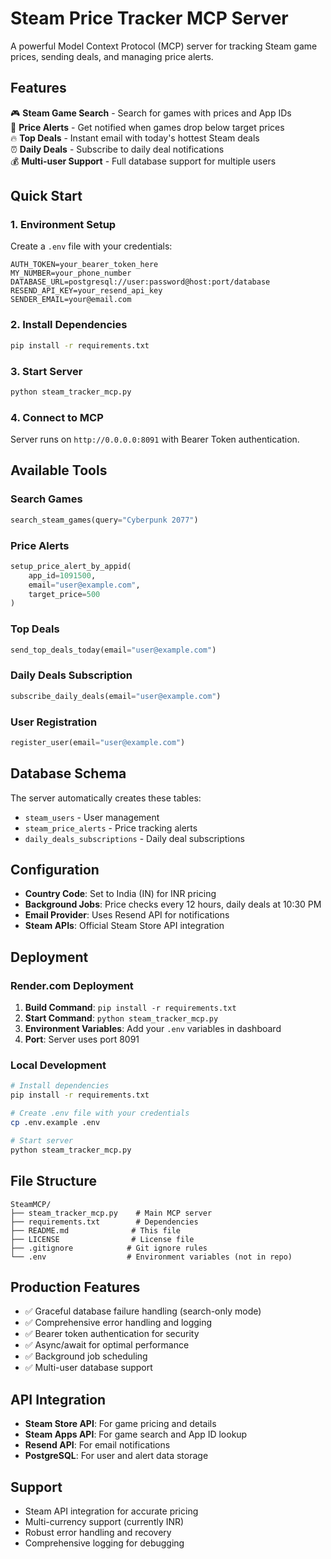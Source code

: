 # Steam Price Tracker MCP Server

A powerful Model Context Protocol (MCP) server for tracking Steam game prices, sending deals, and managing price alerts.

## Features

🎮 **Steam Game Search** - Search for games with prices and App IDs  
📧 **Price Alerts** - Get notified when games drop below target prices  
🔥 **Top Deals** - Instant email with today's hottest Steam deals  
⏰ **Daily Deals** - Subscribe to daily deal notifications  
💰 **Multi-user Support** - Full database support for multiple users  

## Quick Start

### 1. Environment Setup

Create a `.env` file with your credentials:

```env
AUTH_TOKEN=your_bearer_token_here
MY_NUMBER=your_phone_number
DATABASE_URL=postgresql://user:password@host:port/database
RESEND_API_KEY=your_resend_api_key
SENDER_EMAIL=your@email.com
```

### 2. Install Dependencies

```bash
pip install -r requirements.txt
```

### 3. Start Server

```bash
python steam_tracker_mcp.py
```

### 4. Connect to MCP

Server runs on `http://0.0.0.0:8091` with Bearer Token authentication.

## Available Tools

### Search Games
```python
search_steam_games(query="Cyberpunk 2077")
```

### Price Alerts  
```python
setup_price_alert_by_appid(
    app_id=1091500,
    email="user@example.com", 
    target_price=500
)
```

### Top Deals
```python
send_top_deals_today(email="user@example.com")
```

### Daily Deals Subscription
```python
subscribe_daily_deals(email="user@example.com")
```

### User Registration
```python
register_user(email="user@example.com")
```

## Database Schema

The server automatically creates these tables:

- `steam_users` - User management
- `steam_price_alerts` - Price tracking alerts  
- `daily_deals_subscriptions` - Daily deal subscriptions

## Configuration

- **Country Code**: Set to India (IN) for INR pricing
- **Background Jobs**: Price checks every 12 hours, daily deals at 10:30 PM
- **Email Provider**: Uses Resend API for notifications
- **Steam APIs**: Official Steam Store API integration

## Deployment

### Render.com Deployment

1. **Build Command**: `pip install -r requirements.txt`
2. **Start Command**: `python steam_tracker_mcp.py`
3. **Environment Variables**: Add your `.env` variables in dashboard
4. **Port**: Server uses port 8091

### Local Development

```bash
# Install dependencies
pip install -r requirements.txt

# Create .env file with your credentials
cp .env.example .env

# Start server
python steam_tracker_mcp.py
```

## File Structure

```
SteamMCP/
├── steam_tracker_mcp.py    # Main MCP server
├── requirements.txt        # Dependencies
├── README.md              # This file
├── LICENSE                # License file
├── .gitignore            # Git ignore rules
└── .env                  # Environment variables (not in repo)
```

## Production Features

- ✅ Graceful database failure handling (search-only mode)
- ✅ Comprehensive error handling and logging
- ✅ Bearer token authentication for security
- ✅ Async/await for optimal performance
- ✅ Background job scheduling
- ✅ Multi-user database support

## API Integration

- **Steam Store API**: For game pricing and details
- **Steam Apps API**: For game search and App ID lookup
- **Resend API**: For email notifications
- **PostgreSQL**: For user and alert data storage

## Support

- Steam API integration for accurate pricing
- Multi-currency support (currently INR)
- Robust error handling and recovery
- Comprehensive logging for debugging 